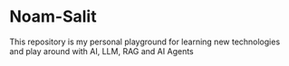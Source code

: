 # Noam-Salit
This repository is my personal playground for learning new technologies and play around with AI, LLM, RAG and AI Agents
